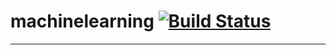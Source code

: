 # machinelearning [![Build Status](https://travis-ci.org/wbaek/machinelearning.svg?branch=master)](https://travis-ci.org/wbaek/machinelearning)
----

